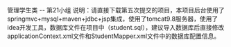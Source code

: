 管理学生类 -- 第21小组
说明：请直接下载第五次提交的项目，本项目后台使用了springmvc+mysql+maven+jdbc+jsp集成，使用了tomcat9.8服务器，使用了idea开发工具，数据库文件在项目中（student.sql），建议导入数据库后直接修改applicationContext.xml文件和StudentMapper.xml文件中的数据库配置信息。
